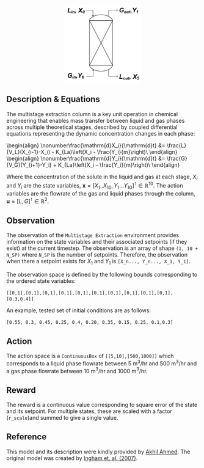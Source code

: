 <script type="text/javascript"
  src="https://cdnjs.cloudflare.com/ajax/libs/mathjax/2.7.0/MathJax.js?config=TeX-AMS_CHTML">
</script>
<script type="text/x-mathjax-config">
  MathJax.Hub.Config({
    tex2jax: {
      inlineMath: [['$','$'], ['\\(','\\)']],
      processEscapes: true},
      jax: ["input/TeX","input/MathML","input/AsciiMath","output/CommonHTML"],
      extensions: ["tex2jax.js","mml2jax.js","asciimath2jax.js","MathMenu.js","MathZoom.js","AssistiveMML.js", "[Contrib]/a11y/accessibility-menu.js"],
      TeX: {
      extensions: ["AMSmath.js","AMSsymbols.js","noErrors.js","noUndefined.js"],
      equationNumbers: {
      autoNumber: "AMS"
      }
    }
  });
</script>
<div style="display: flex; justify-content: center;">
  <img src="..\..\img\Multistage_Extractor.png" alt="Image title" style="width:40%">
</div>
 

## Description & Equations
The multistage extraction column is a key unit operation in chemical engineering that enables mass transfer between liquid and gas phases across multiple theoretical stages, described by coupled differential equations representing the dynamic concentration changes in each phase:

\begin{align}
  \nonumber\frac{\mathrm{d}X_i}{\mathrm{d}t} &= \frac{L}{V_L}(X_{i-1}-X_i) - K_{La}\left(X_i - \frac{Y_i}{m}\right)\\
\end{align}
\begin{align}
  \nonumber\frac{\mathrm{d}Y_i}{\mathrm{d}t} &= \frac{G}{V_G}(Y_{i+1}-Y_i) + K_{La}\left(X_i - \frac{Y_i}{m}\right)\\
\end{align}

Where the concentration of the solute in the liquid and gas at each stage, $X_i$ and $Y_i$ are the state variables, $\mathbf{x} = [X_1..X_{10},Y_1...Y_{10}]^\intercal  \in \mathbb{R}^{10}$. The action variables are the flowrate of the gas and liquid phases through the column, $\mathbf{u} = [L, G]^\intercal \in \mathbb{R}^2$.

## Observation
The observation of the `Multistage Extraction` environment provides information on the state variables and their associated setpoints (if they exist) at the current timestep. The observation is an array of shape `(1, 10 + N_SP)` where `N_SP` is the number of setpoints. Therefore, the observation when there a setpoint exists for $X_1$ and $Y_1$ is
``[X_n..., Y_n..., X_1, Y_1]``.

The observation space is defined by the following bounds corresponding to the ordered state variables: 
```
[[0,1],[0,1],[0,1],[0,1],[0,1],[0,1],[0,1],[0,1],[0,1],[0,1],[0.3,0.4]]
```
An example, tested set of initial conditions are as follows:
```
[0.55, 0.3, 0.45, 0.25, 0.4, 0.20, 0.35, 0.15, 0.25, 0.1,0.3]
```

## Action
The action space is a `ContinuousBox` of `[[5,10],[500,1000]]` which corresponds to a liquid phase flowrate between 5 m$^3$/hr and 500 m$^3$/hr and a gas phase flowrate between 10 m$^3$/hr and 1000 m$^3$/hr.

## Reward

The reward is a continuous value corresponding to square error of the state and its setpoint. For multiple states, these are scaled with a factor (`r_scale`)and summed to give a single value.

## Reference

This model and its description were kindly provided by [Akhil Ahmed](https://scholar.google.com/citations?user=AS34x7cAAAAJ). The original model was created by [Ingham et. al. (2007)](https://onlinelibrary.wiley.com/doi/book/10.1002/9783527614219).